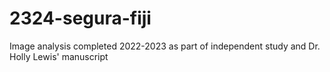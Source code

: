 # 2324-segura-fiji
Image analysis completed 2022-2023 as part of independent study and Dr. Holly Lewis' manuscript

